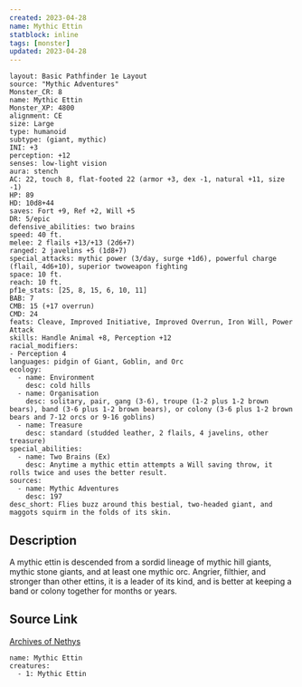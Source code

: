 ```yaml
---
created: 2023-04-28
name: Mythic Ettin
statblock: inline
tags: [monster]
updated: 2023-04-28
---
```

```statblock
layout: Basic Pathfinder 1e Layout
source: "Mythic Adventures"
Monster_CR: 8
name: Mythic Ettin
Monster_XP: 4800
alignment: CE
size: Large
type: humanoid
subtype: (giant, mythic)
INI: +3
perception: +12
senses: low-light vision
aura: stench
AC: 22, touch 8, flat-footed 22 (armor +3, dex -1, natural +11, size -1)
HP: 89
HD: 10d8+44
saves: Fort +9, Ref +2, Will +5
DR: 5/epic
defensive_abilities: two brains
speed: 40 ft.
melee: 2 flails +13/+13 (2d6+7)
ranged: 2 javelins +5 (1d8+7)
special_attacks: mythic power (3/day, surge +1d6), powerful charge (flail, 4d6+10), superior twoweapon fighting
space: 10 ft.
reach: 10 ft.
pf1e_stats: [25, 8, 15, 6, 10, 11]
BAB: 7
CMB: 15 (+17 overrun)
CMD: 24
feats: Cleave, Improved Initiative, Improved Overrun, Iron Will, Power Attack
skills: Handle Animal +8, Perception +12
racial_modifiers:
- Perception 4
languages: pidgin of Giant, Goblin, and Orc
ecology:
  - name: Environment
    desc: cold hills
  - name: Organisation
    desc: solitary, pair, gang (3-6), troupe (1-2 plus 1-2 brown bears), band (3-6 plus 1-2 brown bears), or colony (3-6 plus 1-2 brown bears and 7-12 orcs or 9-16 goblins)
  - name: Treasure
    desc: standard (studded leather, 2 flails, 4 javelins, other treasure)
special_abilities:
  - name: Two Brains (Ex)
    desc: Anytime a mythic ettin attempts a Will saving throw, it rolls twice and uses the better result.
sources:
  - name: Mythic Adventures
    desc: 197
desc_short: Flies buzz around this bestial, two-headed giant, and maggots squirm in the folds of its skin.
```
## Description
A mythic ettin is descended from a sordid lineage of mythic hill giants, mythic stone giants, and at least one mythic orc. Angrier, filthier, and stronger than other ettins, it is a leader of its kind, and is better at keeping a band or colony together for months or years.
## Source Link
[Archives of Nethys](https://aonprd.com/MythicMonsterDisplay.aspx?ItemName=Ettin)
```encounter-table
name: Mythic Ettin
creatures:
  - 1: Mythic Ettin
```
